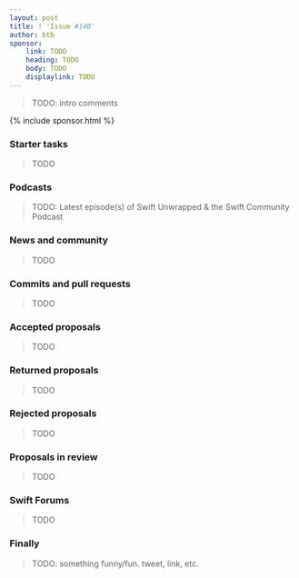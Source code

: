```yaml
---
layout: post
title: ! 'Issue #140'
author: btb
sponsor:
    link: TODO
    heading: TODO
    body: TODO
    displaylink: TODO
---
```


> TODO: intro comments

<!--excerpt-->

{% include sponsor.html %}

### Starter tasks

> TODO

### Podcasts

> TODO: Latest episode(s) of Swift Unwrapped & the Swift Community Podcast

### News and community

> TODO

### Commits and pull requests

> TODO

### Accepted proposals

> TODO

### Returned proposals

> TODO

### Rejected proposals

> TODO

### Proposals in review

> TODO

### Swift Forums

> TODO

### Finally

> TODO: something funny/fun. tweet, link, etc.
